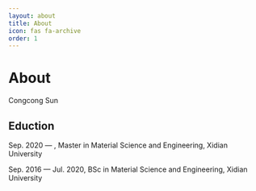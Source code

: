 ```yaml
---
layout: about
title: About
icon: fas fa-archive
order: 1
---
```

# About
Congcong Sun

## Eduction

Sep. 2020 —    ,	Master in Material Science and Engineering,	Xidian University

Sep. 2016 — Jul. 2020,	BSc in Material Science and Engineering,	Xidian University
